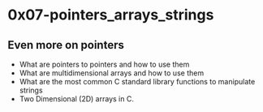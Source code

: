 # 0x07-pointers_arrays_strings

## Even more on pointers

* What are pointers to pointers and how to use them
* What are multidimensional arrays and how to use them
* What are the most common C standard library functions to manipulate strings
* Two Dimensional (2D) arrays in C.
